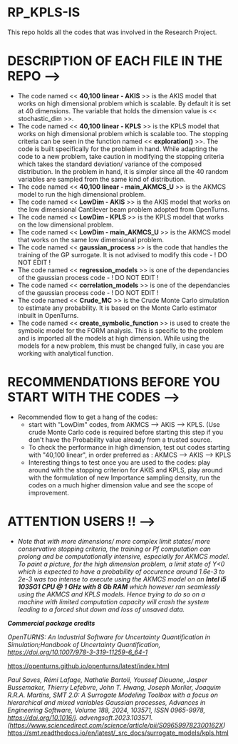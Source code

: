 # **RP_KPLS-IS**
This repo holds all the codes that was involved in the Research Project.

# DESCRIPTION OF EACH FILE IN THE REPO -->

* The code named << **40,100 linear - AKIS** >> is the AKIS model that works on high dimensional problem which is scalable. By default it is set at 40 dimensions. The variable that holds the dimension value is << stochastic_dim >>.
* The code named << **40,100 linear - KPLS** >> is the KPLS model that works on high dimensional problem which is scalable too. The stopping criteria can be seen in the function named << **exploration()** >>. The code is built specifically for the problem in hand. While adapting the code to a new problem, take caution in modifying the stopping criteria which takes the standard deviation/ variance of the composed distribution. In the problem in hand, it is simpler since all the 40 random variables are sampled from the same kind of distribution.
* The code named << **40,100 linear - main_AKMCS_U** >> is the AKMCS model to run the high dimensional problem.
* The code named << **LowDim - AKIS** >> is the AKIS model that works on the low dimensional Cantilever beam problem adopted from OpenTurns.
* The code named << **LowDim - KPLS** >> is the KPLS model that works on the low dimensional problem.
* The code named << **LowDim - main_AKMCS_U** >> is the AKMCS model that works on the same low dimensional problem.
* The code named << **gaussian_process** >> is the code that handles the training of the GP surrogate. It is not advised to modify this code - ! DO NOT EDIT !
* The code named << **regression_models** >> is one of the dependancies of the gaussian process code - ! DO NOT EDIT !
* The code named << **correlation_models** >> is one of the dependancies of the gaussian process code - ! DO NOT EDIT !
* The code named << **Crude_MC** >> is the Crude Monte Carlo simulation to estimate any probability. It is based on the Monte Carlo estimator inbuilt in OpenTurns.
* The code named << **create_symbolic_function** >> is used to create the symbolic model for the FORM analysis. This is specific to the problem and is imported all the models at high dimension. While using the models for a new problem, this must be changed fully, in case you are working with analytical function.

# RECOMMENDATIONS BEFORE YOU START WITH THE CODES -->

- Recommended flow to get a hang of the codes:
  - start with "LowDim" codes, from AKMCS --> AKIS --> KPLS. (Use crude Monte Carlo code is required before starting this step if you don't have the Probability value already from a trusted source.
  - To check the performance in high dimension, test out codes starting with  "40,100 linear", in order preferred as : AKMCS --> AKIS --> KPLS
  - Interesting things to test once you are used to the codes: play around with the stopping criterion for AKIS and KPLS, play around with the formulation of new Importance sampling density, run the codes on a much higher dimension value and see the scope of improvement.
 
# ATTENTION USERS !! -->

- _Note that with more dimensions/ more complex limit states/ more conservative stopping criteria, the training or Pf computation can prolong and be computationally intensive, especially for AKMCS model. To paint a picture, for the high dimension problem, a limit state of Y<0 which is expected to have a probability of occurence around 1.6e-3 to 2e-3 was too intense to execute using the AKMCS model on an **Intel i5 1035G1 CPU @ 1 GHz with 8 Gb RAM** which however ran seamlessly using the AKMCS and KPLS models. Hence trying to do so on a machine with limited computation capacity will crash the system leading to a forced shut down and loss of unsaved data._

**_Commercial package credits_**

_OpenTURNS: An Industrial Software for Uncertainty Quantification in Simulation;Handbook of Uncertainty Quantification,
https://doi.org/10.1007/978-3-319-11259-6_64-1_

https://openturns.github.io/openturns/latest/index.html

_Paul Saves, Rémi Lafage, Nathalie Bartoli, Youssef Diouane, Jasper Bussemaker, Thierry Lefebvre, John T. Hwang, Joseph Morlier,
Joaquim R.R.A. Martins, SMT 2.0: A Surrogate Modeling Toolbox with a focus on hierarchical and mixed variables Gaussian
processes, Advances in Engineering Software, Volume 188, 2024, 103571, ISSN 0965-9978, https://doi.org/10.1016/j.
advengsoft.2023.103571. (https://www.sciencedirect.com/science/article/pii/S096599782300162X)_
https://smt.readthedocs.io/en/latest/_src_docs/surrogate_models/kpls.html
